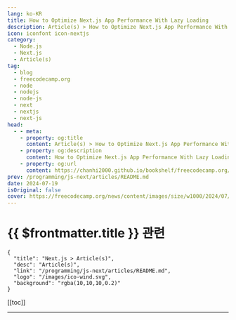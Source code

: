 ```yaml
---
lang: ko-KR
title: How to Optimize Next.js App Performance With Lazy Loading
description: Article(s) > How to Optimize Next.js App Performance With Lazy Loading
icon: iconfont icon-nextjs
category: 
  - Node.js
  - Next.js
  - Article(s)
tag: 
  - blog
  - freecodecamp.org
  - node
  - nodejs
  - node-js
  - next
  - nextjs
  - next-js
head:
  - - meta:
    - property: og:title
      content: Article(s) > How to Optimize Next.js App Performance With Lazy Loading
    - property: og:description
      content: How to Optimize Next.js App Performance With Lazy Loading
    - property: og:url
      content: https://chanhi2000.github.io/bookshelf/freecodecamp.org/next-js-performance-optimization.html
prev: /programming/js-next/articles/README.md
date: 2024-07-19
isOriginal: false
cover: https://freecodecamp.org/news/content/images/size/w1000/2024/07/lazyloading-next.js.png
---
```


# {{ $frontmatter.title }} 관련

```component VPCard
{
  "title": "Next.js > Article(s)",
  "desc": "Article(s)",
  "link": "/programming/js-next/articles/README.md",
  "logo": "/images/ico-wind.svg",
  "background": "rgba(10,10,10,0.2)"
}
```

[[toc]]

---

<SiteInfo
  name="How to Optimize Next.js App Performance With Lazy Loading"
  desc="People don't like using slow applications. And the initial load time matters a lot for web applications and websites.  An application that takes more than 3 seconds to load is considered slow and may cause users to leave the application or website. Next.js is a React-based framework you can..."
  url="https://freecodecamp.org/news/next-js-performance-optimization/"
  logo="https://cdn.freecodecamp.org/universal/favicons/favicon.ico"
  preview="https://freecodecamp.org/news/content/images/size/w1000/2024/07/lazyloading-next.js.png"/>

<!-- TODO: 작성 -->

